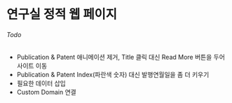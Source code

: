 # 연구실 정적 웹 페이지

###### Todo

- Publication & Patent 애니메이션 제거, Title 클릭 대신 Read More 버튼을 두어 사이트 이동
- Publication & Patent Index(파란색 숫자) 대신 발행연월일을 좀 더 키우기
- 필요한 데이터 삽입
- Custom Domain 연결

